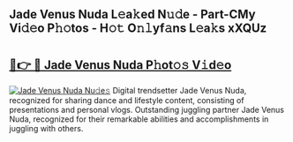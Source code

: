 ## Jade Venus Nuda L𝚎a𝚔ed N𝚞𝚍e - Part-CMy Vi𝚍𝚎o P𝚑𝚘tos - H𝚘𝚝 O𝚗𝚕yf𝚊ns L𝚎a𝚔s xXQUz

# <h2><a href="http://kff6elg.oniu.top/?m=Jade+Venus+Nuda">🔗👉 🔴 Jade Venus Nuda P𝚑ot𝚘𝚜 V𝚒d𝚎o</a></h2>

[![Jade Venus Nuda Nu𝚍e𝚜](https://i.imgur.com/0qMVB7G.gif)](http://kff6elg.oniu.top/?m=Jade+Venus+Nuda)
Digital trendsetter Jade Venus Nuda, recognized for sharing dance and lifestyle content, consisting of presentations and personal vlogs. Outstanding juggling partner Jade Venus Nuda, recognized for their remarkable abilities and accomplishments in juggling with others.  
